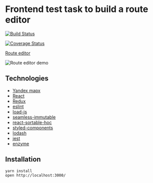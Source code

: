 # Frontend test task to build a route editor

[![Build Status](https://travis-ci.org/siukalov/frontend-task.svg?branch=master)](https://travis-ci.org/siukalov/frontend-task)

[![Coverage Status](https://coveralls.io/repos/github/siukalov/frontend-task/badge.svg?branch=master)](https://coveralls.io/github/siukalov/frontend-task?branch=master)

[Route editor](https://siukalov-route-editor.now.sh/)

<img alt="Route editor demo"
     src="images/route_editor_demo.gif">

## Technologies

- [Yandex mapx](https://tech.yandex.ru/maps/)
- [React](https://github.com/facebook/react/)
- [Redux](https://redux.js.org)
- [eslint](https://github.com/eslint/eslint)
- [load-js](https://github.com/MiguelCastillo/load-js)
- [seamless-immutable](https://github.com/rtfeldman/seamless-immutable)
- [react-sortable-hoc](https://github.com/clauderic/react-sortable-hoc)
- [styled-components](https://github.com/styled-components/styled-components)
- [lodash](https://github.com/lodash/lodash)
- [jest](https://github.com/facebook/jest)
- [enzyme](https://github.com/airbnb/enzyme)

## Installation

```shell
yarn install
open http://localhost:3000/
```
